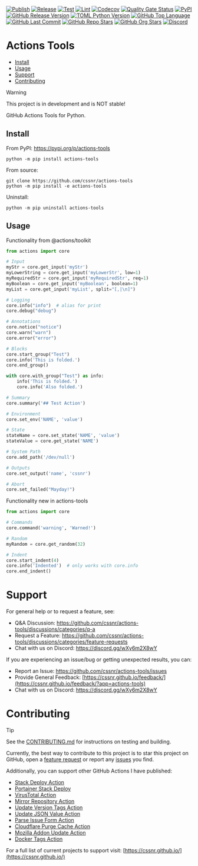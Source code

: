 [![Publish](https://img.shields.io/github/actions/workflow/status/cssnr/actions-tools/publish.yaml?logo=python&logoColor=white&label=publish)](https://github.com/cssnr/actions-tools/actions/workflows/publish.yaml)
[![Release](https://img.shields.io/github/actions/workflow/status/cssnr/actions-tools/release.yaml?logo=github&logoColor=white&label=release)](https://github.com/cssnr/actions-tools/actions/workflows/release.yaml)
[![Test](https://img.shields.io/github/actions/workflow/status/cssnr/actions-tools/test.yaml?logo=github&logoColor=white&label=test)](https://github.com/cssnr/actions-tools/actions/workflows/test.yaml)
[![Lint](https://img.shields.io/github/actions/workflow/status/cssnr/actions-tools/lint.yaml?logo=github&logoColor=white&label=lint)](https://github.com/cssnr/actions-tools/actions/workflows/lint.yaml)
[![Codecov](https://codecov.io/gh/cssnr/actions-tools/graph/badge.svg?token=A8NDHZ393X)](https://codecov.io/gh/cssnr/actions-tools)
[![Quality Gate Status](https://sonarcloud.io/api/project_badges/measure?project=cssnr_actions-tools&metric=alert_status)](https://sonarcloud.io/summary/new_code?id=cssnr_actions-tools)
[![PyPI](https://img.shields.io/pypi/v/actions-tools?logo=python&logoColor=white&label=PyPI)](https://pypi.org/project/actions-tools/)
[![GitHub Release Version](https://img.shields.io/github/v/release/cssnr/actions-tools?logo=github)](https://github.com/cssnr/actions-tools/releases/latest)
[![TOML Python Version](https://img.shields.io/badge/dynamic/toml?url=https%3A%2F%2Fraw.githubusercontent.com%2Fcssnr%2Factions-tools%2Frefs%2Fheads%2Fmaster%2Fpyproject.toml&query=%24.project.requires-python&logo=python&logoColor=white&label=version)](https://github.com/cssnr/actions-tools)
[![GitHub Top Language](https://img.shields.io/github/languages/top/cssnr/actions-tools?logo=htmx&logoColor=white)](https://github.com/cssnr/actions-tools)
[![GitHub Last Commit](https://img.shields.io/github/last-commit/cssnr/actions-tools?logo=github&logoColor=white&label=updated)](https://github.com/cssnr/actions-tools/graphs/commit-activity)
[![GitHub Repo Stars](https://img.shields.io/github/stars/cssnr/actions-tools?style=flat&logo=github&logoColor=white)](https://github.com/cssnr/actions-tools/stargazers)
[![GitHub Org Stars](https://img.shields.io/github/stars/cssnr?style=flat&logo=github&logoColor=white&label=org%20stars)](https://cssnr.github.io/)
[![Discord](https://img.shields.io/discord/899171661457293343?logo=discord&logoColor=white&label=discord&color=7289da)](https://discord.gg/wXy6m2X8wY)

# Actions Tools

- [Install](#Install)
- [Usage](#Usage)
- [Support](#Support)
- [Contributing](#Contributing)

> [!WARNING]  
> This project is in development and is NOT stable!

GitHub Actions Tools for Python.

## Install

From PyPI: https://pypi.org/p/actions-tools

```shell
python -m pip install actions-tools
```

From source:

```shell
git clone https://github.com/cssnr/actions-tools
python -m pip install -e actions-tools
```

Uninstall:

```shell
python -m pip uninstall actions-tools
```

## Usage

Functionality from @actions/toolkit

```python
from actions import core

# Input
myStr = core.get_input('myStr')
myLowerString = core.get_input('myLowerStr', low=1)
myRequiredStr = core.get_input('myRequiredStr', req=1)
myBoolean = core.get_input('myBoolean', boolean=1)
myList = core.get_input('myList', split="[,|\n]")

# Logging
core.info("info")  # alias for print
core.debug("debug")

# Annotations
core.notice("notice")
core.warn("warn")
core.error("error")

# Blocks
core.start_group("Test")
core.info('This is folded.')
core.end_group()

with core.with_group("Test") as info:
    info('This is folded.')
    core.info('Also folded.')

# Summary
core.summary('## Test Action')

# Environment
core.set_env('NAME', 'value')

# State
stateName = core.set_state('NAME', 'value')
stateValue = core.get_state('NAME')

# System Path
core.add_path('/dev/null')

# Outputs
core.set_output('name', 'cssnr')

# Abort
core.set_failed("Mayday!")
```

Functionality new in actions-tools

```python
from actions import core

# Commands
core.command('warning', 'Warned!')

# Random
myRandom = core.get_random(32)

# Indent
core.start_indent(4)
core.info('Indented')  # only works with core.info
core.end_indent()
```

# Support

For general help or to request a feature, see:

- Q&A Discussion: https://github.com/cssnr/actions-tools/discussions/categories/q-a
- Request a Feature: https://github.com/cssnr/actions-tools/discussions/categories/feature-requests
- Chat with us on Discord: https://discord.gg/wXy6m2X8wY

If you are experiencing an issue/bug or getting unexpected results, you can:

- Report an Issue: https://github.com/cssnr/actions-tools/issues
- Provide General Feedback: [https://cssnr.github.io/feedback/](https://cssnr.github.io/feedback/?app=actions-tools)
- Chat with us on Discord: https://discord.gg/wXy6m2X8wY

# Contributing

> [!TIP]
> See the [CONTRIBUTING.md](CONTRIBUTING.md) for instructions on testing and building.

Currently, the best way to contribute to this project is to star this project on GitHub, open a
[feature request](https://github.com/cssnr/actions-tools/discussions/categories/feature-requests)
or report any [issues](https://github.com/cssnr/actions-tools/issues) you find.

Additionally, you can support other GitHub Actions I have published:

- [Stack Deploy Action](https://github.com/cssnr/stack-deploy-action?tab=readme-ov-file#readme)
- [Portainer Stack Deploy](https://github.com/cssnr/portainer-stack-deploy-action?tab=readme-ov-file#readme)
- [VirusTotal Action](https://github.com/cssnr/virustotal-action?tab=readme-ov-file#readme)
- [Mirror Repository Action](https://github.com/cssnr/mirror-repository-action?tab=readme-ov-file#readme)
- [Update Version Tags Action](https://github.com/cssnr/update-version-tags-action?tab=readme-ov-file#readme)
- [Update JSON Value Action](https://github.com/cssnr/update-json-value-action?tab=readme-ov-file#readme)
- [Parse Issue Form Action](https://github.com/cssnr/parse-issue-form-action?tab=readme-ov-file#readme)
- [Cloudflare Purge Cache Action](https://github.com/cssnr/cloudflare-purge-cache-action?tab=readme-ov-file#readme)
- [Mozilla Addon Update Action](https://github.com/cssnr/mozilla-addon-update-action?tab=readme-ov-file#readme)
- [Docker Tags Action](https://github.com/cssnr/docker-tags-action?tab=readme-ov-file#readme)

For a full list of current projects to support visit: [https://cssnr.github.io/](https://cssnr.github.io/)
